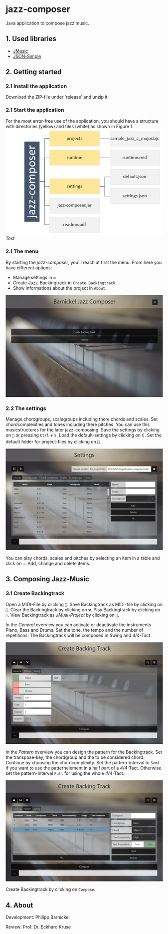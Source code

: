 # jazz-composer
Java application to compose jazz music.

## 1. Used libraries
- [JMusic](http://explodingart.com/jmusic/)
- [JSON-Simple](https://github.com/fangyidong/json-simple)

## 2. Getting started

### 2.1 Install the application

Download the ZIP-file under 'release' and unzip it.

### 2.1 Start the application

For the most error-free use of the application, you should have a structure with directories (yellow) and files (white) as shown in Figure 1.
![the menu](src/composer/Documentation/figure_1.PNG)
*Test*

### 2.1 The menu

By starting the _jazz-composer_, you'll reach at first the menu. From here you have different options:
- Manage settings in `⚙`
- Create Jazz-Backingtrack in `Create Backingtrack`
- Show informations about the project in `About`

![the menu](src/composer/Documentation/menu.PNG  "The menu")

### 2.2 The settings

Manage chordgroups, scalegroups including there chords and scales. Set chordcomplexities and tones including there pitches. You can use this musicstructures for the later jazz-composing.
Save the settings by clicking on `💾` or pressing `Ctrl` + `S`.
Load the default-settings by clicking on `🔃`.
Set the default folder for project-files by clicking on `📂`.

![the settings](src/composer/Documentation/settings.PNG  "The settings")

You can play chords, scales and pitches by selecting an item in a table and click on `🎶`. Add, change and delete items.

## 3. Composing Jazz-Music

### 3.1 Create Backingtrack

Open a MIDI-File by clicking `📂`. 
Save Backingtrack as MIDI-file by clicking on `💾`. 
Clear the Backingtrack by clicking on `❌`.
Play Backingtrack by clicking on `🎶`.
View Backingtrack as *JMusi-Project* by clicking on `🎼`.

In the *General* overview you can activate or deactivate the instruments Piano, Bass and Drums. Set the tone, the tempo and the number of repetitions.
The Backingtrack will be composed in *Swing* and *4/4*-Tact.

![create backingtrack 1](src/composer/Documentation/backingtrack-1.PNG  "Create Backingtrack 1")

In the *Pattern* overview you can design the pattern for the Backingtrack. Set the transpose-key, the chordgroup and the to be considered chord. 
Continue by choosing the chordcomplexity.
Set the pattern-interval to `Semi` if you want to use the patternelement in a half part of a *4/4*-Tact.
Otherwise set the pattern-interval `Full` for using the whole *4/4*-Tact. 

![create backingtrack 2](src/composer/Documentation/backingtrack-2.PNG  "Create Backingtrack 2")

Create Backingtrack by clicking on `Compose`.

## 4. About

Development: Philipp Barnickel

Review: Prof. Dr. Eckhard Kruse